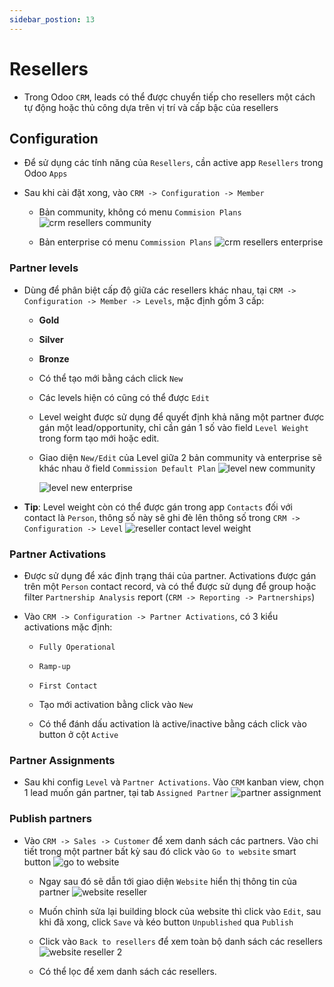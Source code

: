 ```yaml
---
sidebar_postion: 13
---
```


# Resellers

- Trong Odoo `CRM`, leads có thể được chuyển tiếp cho resellers một cách tự động hoặc thủ công dựa trên vị trí và cấp bậc của resellers

## Configuration

- Để sử dụng các tính năng của `Resellers`, cần active app `Resellers` trong Odoo `Apps`

- Sau khi cài đặt xong, vào `CRM -> Configuration -> Member`
  - Bản community, không có menu `Commision Plans`
    ![crm resellers community](../img/crm_resellers_com.png)

  - Bản enterprise có menu `Commission Plans`
    ![crm resellers enterprise](../img/crm_resellers_en.png)

### Partner levels

- Dùng để phân biệt cấp độ giữa các resellers khác nhau, tại `CRM -> Configuration -> Member -> Levels`, mặc định gồm 3 cấp:
  - **Gold**
  - **Silver**
  - **Bronze**

  - Có thể tạo mới bằng cách click `New`
  - Các levels hiện có cũng có thể được `Edit`
  - Level weight được sử dụng để quyết định khả năng một partner được gán một lead/opportunity, chỉ cần gán 1 số vào field
    `Level Weight` trong form tạo mới hoặc edit.
  - Giao diện `New/Edit` của Level giữa 2 bản community và enterprise sẽ khác nhau ở field `Commission Default Plan`
    ![level new community](../img/crm_reseller_new_com.png)

    ![level new enterprise](../img/crm_reseller_new_en.png)

- **Tip**: Level weight còn có thể được gán trong app `Contacts` đối với contact là `Person`, thông số này sẽ ghi đè lên thông số trong
  `CRM -> Configuration -> Level`
  ![reseller contact level weight](../img/crm_reseller_contact_level_weight.png)

### Partner Activations

- Được sử dụng để xác định trạng thái của partner. Activations được gán trên một `Person` contact record, và có thể được sử dụng
  để group hoặc filter `Partnership Analysis` report (`CRM -> Reporting -> Partnerships`)

- Vào `CRM -> Configuration -> Partner Activations`, có 3 kiểu activations mặc định:
  - `Fully Operational`
  - `Ramp-up`
  - `First Contact`

  - Tạo mới activation bằng click vào `New`
  - Có thể đánh dấu activation là active/inactive bằng cách click vào button ở cột `Active`

### Partner Assignments

- Sau khi config `Level` và `Partner Activations`. Vào `CRM` kanban view, chọn 1 lead muốn gán partner, tại tab `Assigned Partner`
  ![partner assignment](../img/crm_reseller_partner_assignment.png)

### Publish partners

- Vào `CRM -> Sales -> Customer` để xem danh sách các partners. Vào chi tiết trong một partner bất kỳ
  sau đó click vào `Go to website` smart button
  ![go to website](../img/crm_reseller_publish_partner_button.png)
  - Ngay sau đó sẽ dẫn tới giao diện `Website` hiển thị thông tin của partner
    ![website reseller](../img/crm_reseller_website.png)

  - Muốn chỉnh sửa lại building block của website thì click vào `Edit`, sau khi đã xong, click `Save` và kéo button `Unpublished` qua `Publish`

  - Click vào `Back to resellers` để xem toàn bộ danh sách các resellers
    ![website reseller 2](../img/crm_reseller_website_2.png)

  - Có thể lọc để xem danh sách các resellers.
